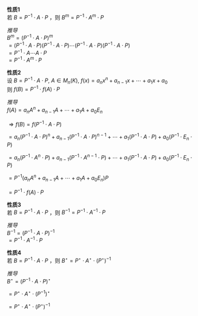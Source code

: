**性质1**  
若 $B=P^{-1}\cdot A\cdot P$ ，则 $B^m=P^{-1}\cdot A^m\cdot P$  
  
*推导*  
$B^m=(P^{-1}\cdot A\cdot P)^m$  
$=(P^{-1}\cdot A\cdot P)(P^{-1}\cdot A\cdot P)\cdots(P^{-1}\cdot A\cdot P)(P^{-1}\cdot A\cdot P)$  
$=P^{-1}\cdot A\cdots A\cdot P$  
$=P^{-1}\cdot A^m\cdot P$  
  
**性质2**  
设 $B=P^{-1}\cdot A\cdot P,\ A\in M_n(K),\ f(x)=a_nx^n+a_{n-1}x+\cdots+a_1x+a_0$  
则 $f(B)=P^{-1}\cdot f(A)\cdot P$  
  
*推导*  
$f(A)=a_nA^n+a_{n-1}A+\cdots+a_1A+a_0E_n$  
  
$\Rightarrow f(B)=f(P^{-1}\cdot A\cdot P)$  
  
$=a_n(P^{-1}\cdot A\cdot P)^n+a_{n-1}(P^{-1}\cdot A\cdot P)^{n-1}+\cdots+a_1(P^{-1}\cdot A\cdot P)+a_0(P^{-1}\cdot E_n\cdot P)$  
  
$=a_n(P^{-1}\cdot A^n\cdot P)+a_{n-1}(P^{-1}\cdot A^{n-1}\cdot P)+\cdots+a_1(P^{-1}\cdot A\cdot P)+a_0(P^{-1}\cdot E_n\cdot P)$  
  
$=P^{-1}(a_nA^n+a_{n-1}A+\cdots+a_1A+a_0E_n)P$  
  
$=P^{-1}\cdot f(A)\cdot P$  
  
**性质3**  
若 $B=P^{-1}\cdot A\cdot P$ ，则 $B^{-1}=P^{-1}\cdot A^{-1}\cdot P$  
  
*推导*  
$B^{-1}=(P^{-1}\cdot A\cdot P)^{-1}$  
$=P^{-1}\cdot A^{-1}\cdot P$  
  
**性质4**  
若 $B=P^{-1}\cdot A\cdot P$ ，则 $B^{\star}=P^{\star}\cdot A^{\star}\cdot(P^{\star})^{-1}$  
  
*推导*  
$B^{\star}=(P^{-1}\cdot A\cdot P)^{\star}$  
  
$=P^{\star}\cdot A^{\star}\cdot(P^{-1})^{\star}$  
  
$=P^{\star}\cdot A^{\star}\cdot(P^{\star})^{-1}$  
